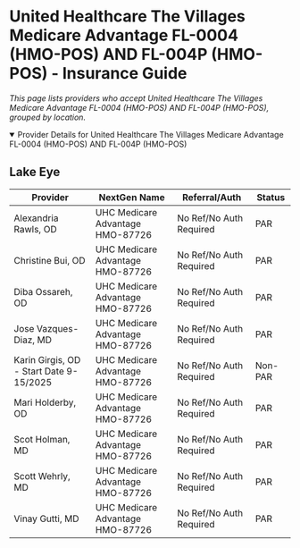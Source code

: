 # United Healthcare The Villages Medicare Advantage FL-0004 (HMO-POS) AND FL-004P (HMO-POS) - Insurance Guide

*This page lists providers who accept United Healthcare The Villages Medicare Advantage FL-0004 (HMO-POS) AND FL-004P (HMO-POS), grouped by location.*

<details open><summary>Provider Details for United Healthcare The Villages Medicare Advantage FL-0004 (HMO-POS) AND FL-004P (HMO-POS)</summary>

## Lake Eye 

| Provider | NextGen Name | Referral/Auth | Status |
|----------|-------------|--------------|--------|
| Alexandria Rawls, OD | UHC Medicare Advantage HMO-87726 | No Ref/No Auth Required | PAR |
| Christine Bui, OD | UHC Medicare Advantage HMO-87726 | No Ref/No Auth Required | PAR |
| Diba Ossareh, OD | UHC Medicare Advantage HMO-87726 | No Ref/No Auth Required | PAR |
| Jose Vazques-Diaz, MD | UHC Medicare Advantage HMO-87726 | No Ref/No Auth Required | PAR |
| Karin Girgis, OD - Start Date 9-15/2025 | UHC Medicare Advantage HMO-87726 | No Ref/No Auth Required | Non-PAR |
| Mari Holderby, OD | UHC Medicare Advantage HMO-87726 | No Ref/No Auth Required | PAR |
| Scot Holman, MD | UHC Medicare Advantage HMO-87726 | No Ref/No Auth Required | PAR |
| Scott Wehrly, MD | UHC Medicare Advantage HMO-87726 | No Ref/No Auth Required | PAR |
| Vinay Gutti, MD | UHC Medicare Advantage HMO-87726 | No Ref/No Auth Required | PAR |

</details>

